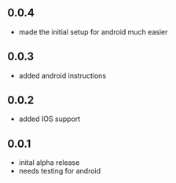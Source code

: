 ## 0.0.4

* made the initial setup for android much easier

## 0.0.3

* added android instructions

## 0.0.2

* added IOS support

## 0.0.1

* inital alpha release
* needs testing for android
